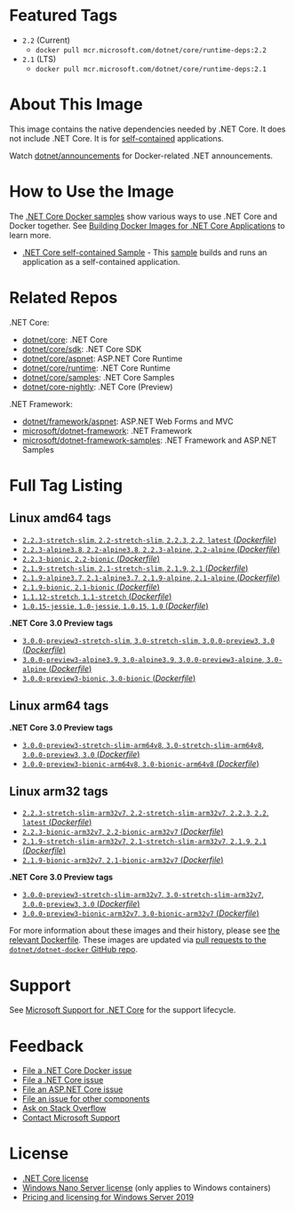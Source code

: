 # Featured Tags

* `2.2` (Current)
  * `docker pull mcr.microsoft.com/dotnet/core/runtime-deps:2.2`
* `2.1` (LTS)
  * `docker pull mcr.microsoft.com/dotnet/core/runtime-deps:2.1`

# About This Image

This image contains the native dependencies needed by .NET Core. It does not include .NET Core. It is for [self-contained](https://docs.microsoft.com/dotnet/articles/core/deploying/index) applications.

Watch [dotnet/announcements](https://github.com/dotnet/announcements/labels/Docker) for Docker-related .NET announcements.

# How to Use the Image

The [.NET Core Docker samples](https://github.com/dotnet/dotnet-docker/blob/master/samples/README.md) show various ways to use .NET Core and Docker together. See [Building Docker Images for .NET Core Applications](https://docs.microsoft.com/dotnet/core/docker/building-net-docker-images) to learn more.

* [.NET Core self-contained Sample](https://github.com/dotnet/dotnet-docker/blob/master/samples/dotnetapp/dotnet-docker-selfcontained.md) - This [sample](https://github.com/dotnet/dotnet-docker/blob/master/samples/dotnetapp/Dockerfile.debian-x64-selfcontained) builds and runs an application as a self-contained application.

# Related Repos

.NET Core:

* [dotnet/core](https://hub.docker.com/_/microsoft-dotnet-core/): .NET Core
* [dotnet/core/sdk](https://hub.docker.com/_/microsoft-dotnet-core-sdk/): .NET Core SDK
* [dotnet/core/aspnet](https://hub.docker.com/_/microsoft-dotnet-core-aspnet/): ASP.NET Core Runtime
* [dotnet/core/runtime](https://hub.docker.com/_/microsoft-dotnet-core-runtime/): .NET Core Runtime
* [dotnet/core/samples](https://hub.docker.com/_/microsoft-dotnet-core-samples/): .NET Core Samples
* [dotnet/core-nightly](https://hub.docker.com/_/microsoft-dotnet-core-nightly/): .NET Core (Preview)

.NET Framework:

* [dotnet/framework/aspnet](https://hub.docker.com/_/microsoft-dotnet-framework-aspnet): ASP.NET Web Forms and MVC
* [microsoft/dotnet-framework](https://hub.docker.com/r/microsoft/dotnet-framework/): .NET Framework
* [microsoft/dotnet-framework-samples](https://hub.docker.com/r/microsoft/dotnet-framework-samples/): .NET Framework and ASP.NET Samples

# Full Tag Listing

## Linux amd64 tags

- [`2.2.3-stretch-slim`, `2.2-stretch-slim`, `2.2.3`, `2.2`, `latest` (*Dockerfile*)](https://github.com/dotnet/dotnet-docker/blob/master/2.1/runtime-deps/stretch-slim/amd64/Dockerfile)
- [`2.2.3-alpine3.8`, `2.2-alpine3.8`, `2.2.3-alpine`, `2.2-alpine` (*Dockerfile*)](https://github.com/dotnet/dotnet-docker/blob/master/2.2/runtime-deps/alpine3.8/amd64/Dockerfile)
- [`2.2.3-bionic`, `2.2-bionic` (*Dockerfile*)](https://github.com/dotnet/dotnet-docker/blob/master/2.1/runtime-deps/bionic/amd64/Dockerfile)
- [`2.1.9-stretch-slim`, `2.1-stretch-slim`, `2.1.9`, `2.1` (*Dockerfile*)](https://github.com/dotnet/dotnet-docker/blob/master/2.1/runtime-deps/stretch-slim/amd64/Dockerfile)
- [`2.1.9-alpine3.7`, `2.1-alpine3.7`, `2.1.9-alpine`, `2.1-alpine` (*Dockerfile*)](https://github.com/dotnet/dotnet-docker/blob/master/2.1/runtime-deps/alpine3.7/amd64/Dockerfile)
- [`2.1.9-bionic`, `2.1-bionic` (*Dockerfile*)](https://github.com/dotnet/dotnet-docker/blob/master/2.1/runtime-deps/bionic/amd64/Dockerfile)
- [`1.1.12-stretch`, `1.1-stretch` (*Dockerfile*)](https://github.com/dotnet/dotnet-docker/blob/master/1.1/runtime-deps/stretch/amd64/Dockerfile)
- [`1.0.15-jessie`, `1.0-jessie`, `1.0.15`, `1.0` (*Dockerfile*)](https://github.com/dotnet/dotnet-docker/blob/master/1.0/runtime-deps/jessie/amd64/Dockerfile)

**.NET Core 3.0 Preview tags**

- [`3.0.0-preview3-stretch-slim`, `3.0-stretch-slim`, `3.0.0-preview3`, `3.0` (*Dockerfile*)](https://github.com/dotnet/dotnet-docker/blob/master/3.0/runtime-deps/stretch-slim/amd64/Dockerfile)
- [`3.0.0-preview3-alpine3.9`, `3.0-alpine3.9`, `3.0.0-preview3-alpine`, `3.0-alpine` (*Dockerfile*)](https://github.com/dotnet/dotnet-docker/blob/master/3.0/runtime-deps/alpine3.9/amd64/Dockerfile)
- [`3.0.0-preview3-bionic`, `3.0-bionic` (*Dockerfile*)](https://github.com/dotnet/dotnet-docker/blob/master/3.0/runtime-deps/bionic/amd64/Dockerfile)

## Linux arm64 tags

**.NET Core 3.0 Preview tags**

- [`3.0.0-preview3-stretch-slim-arm64v8`, `3.0-stretch-slim-arm64v8`, `3.0.0-preview3`, `3.0` (*Dockerfile*)](https://github.com/dotnet/dotnet-docker/blob/master/3.0/runtime-deps/stretch-slim/arm64v8/Dockerfile)
- [`3.0.0-preview3-bionic-arm64v8`, `3.0-bionic-arm64v8` (*Dockerfile*)](https://github.com/dotnet/dotnet-docker/blob/master/3.0/runtime-deps/bionic/arm64v8/Dockerfile)

## Linux arm32 tags

- [`2.2.3-stretch-slim-arm32v7`, `2.2-stretch-slim-arm32v7`, `2.2.3`, `2.2`, `latest` (*Dockerfile*)](https://github.com/dotnet/dotnet-docker/blob/master/2.1/runtime-deps/stretch-slim/arm32v7/Dockerfile)
- [`2.2.3-bionic-arm32v7`, `2.2-bionic-arm32v7` (*Dockerfile*)](https://github.com/dotnet/dotnet-docker/blob/master/2.1/runtime-deps/bionic/arm32v7/Dockerfile)
- [`2.1.9-stretch-slim-arm32v7`, `2.1-stretch-slim-arm32v7`, `2.1.9`, `2.1` (*Dockerfile*)](https://github.com/dotnet/dotnet-docker/blob/master/2.1/runtime-deps/stretch-slim/arm32v7/Dockerfile)
- [`2.1.9-bionic-arm32v7`, `2.1-bionic-arm32v7` (*Dockerfile*)](https://github.com/dotnet/dotnet-docker/blob/master/2.1/runtime-deps/bionic/arm32v7/Dockerfile)

**.NET Core 3.0 Preview tags**

- [`3.0.0-preview3-stretch-slim-arm32v7`, `3.0-stretch-slim-arm32v7`, `3.0.0-preview3`, `3.0` (*Dockerfile*)](https://github.com/dotnet/dotnet-docker/blob/master/3.0/runtime-deps/stretch-slim/arm32v7/Dockerfile)
- [`3.0.0-preview3-bionic-arm32v7`, `3.0-bionic-arm32v7` (*Dockerfile*)](https://github.com/dotnet/dotnet-docker/blob/master/3.0/runtime-deps/bionic/arm32v7/Dockerfile)

For more information about these images and their history, please see [the relevant Dockerfile](https://github.com/dotnet/dotnet-docker/search?utf8=%E2%9C%93&q=FROM&type=Code). These images are updated via [pull requests to the `dotnet/dotnet-docker` GitHub repo](https://github.com/dotnet/dotnet-docker/pulls).

# Support

See [Microsoft Support for .NET Core](https://github.com/dotnet/core/blob/master/microsoft-support.md) for the support lifecycle.

# Feedback

* [File a .NET Core Docker issue](https://github.com/dotnet/dotnet-docker/issues)
* [File a .NET Core issue](https://github.com/dotnet/core/issues)
* [File an ASP.NET Core issue](https://github.com/aspnet/home/issues)
* [File an issue for other components](Documentation/core-repos.md)
* [Ask on Stack Overflow](https://stackoverflow.com/questions/tagged/.net-core)
* [Contact Microsoft Support](https://support.microsoft.com/contactus/)

# License

* [.NET Core license](https://github.com/dotnet/dotnet-docker/blob/master/LICENSE)
* [Windows Nano Server license](https://hub.docker.com/r/microsoft/nanoserver/) (only applies to Windows containers)
* [Pricing and licensing for Windows Server 2019](https://www.microsoft.com/en-us/cloud-platform/windows-server-pricing)
